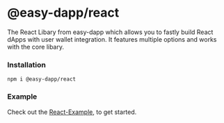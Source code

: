 # @easy-dapp/react

The React Libary from easy-dapp which allows you to fastly build React dApps with user wallet integration.
It features multiple options and works with the core libary. 

### Installation
```
npm i @easy-dapp/react
```

### Example

Check out the [React-Example](https://github.com/phil-schmidtke/easy-dapp/tree/master/packages/react-lib), to get started.

